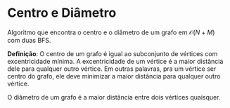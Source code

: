 # Centro e Diâmetro

Algoritmo que encontra o centro e o diâmetro de um grafo em $\mathcal{O}(N + M)$ com duas BFS.

**Definição**: O centro de um grafo é igual ao subconjunto de vértices com excentricidade mínima. A excentricidade de um vértice é a maior distância dele para qualquer outro vértice. Em outras palavras, pra um vértice ser centro do grafo, ele deve minimizar a maior distância para qualquer outro vértice.

O diâmetro de um grafo é a maior distância entre dois vértices quaisquer.